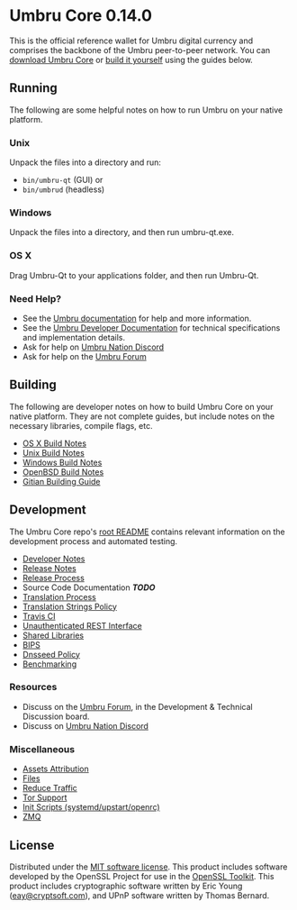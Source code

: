 Umbru Core 0.14.0
=====================

This is the official reference wallet for Umbru digital currency and comprises the backbone of the Umbru peer-to-peer network. You can [download Umbru Core](https://www.umbru.org/downloads/) or [build it yourself](#building) using the guides below.

Running
---------------------
The following are some helpful notes on how to run Umbru on your native platform.

### Unix

Unpack the files into a directory and run:

- `bin/umbru-qt` (GUI) or
- `bin/umbrud` (headless)

### Windows

Unpack the files into a directory, and then run umbru-qt.exe.

### OS X

Drag Umbru-Qt to your applications folder, and then run Umbru-Qt.

### Need Help?

* See the [Umbru documentation](https://docs.umbru.org)
for help and more information.
* See the [Umbru Developer Documentation](https://umbru-docs.github.io/) 
for technical specifications and implementation details.
* Ask for help on [Umbru Nation Discord](http://umbruchat.org)
* Ask for help on the [Umbru Forum](https://umbru.org/forum)

Building
---------------------
The following are developer notes on how to build Umbru Core on your native platform. They are not complete guides, but include notes on the necessary libraries, compile flags, etc.

- [OS X Build Notes](build-osx.md)
- [Unix Build Notes](build-unix.md)
- [Windows Build Notes](build-windows.md)
- [OpenBSD Build Notes](build-openbsd.md)
- [Gitian Building Guide](gitian-building.md)

Development
---------------------
The Umbru Core repo's [root README](/README.md) contains relevant information on the development process and automated testing.

- [Developer Notes](developer-notes.md)
- [Release Notes](release-notes.md)
- [Release Process](release-process.md)
- Source Code Documentation ***TODO***
- [Translation Process](translation_process.md)
- [Translation Strings Policy](translation_strings_policy.md)
- [Travis CI](travis-ci.md)
- [Unauthenticated REST Interface](REST-interface.md)
- [Shared Libraries](shared-libraries.md)
- [BIPS](bips.md)
- [Dnsseed Policy](dnsseed-policy.md)
- [Benchmarking](benchmarking.md)

### Resources
* Discuss on the [Umbru Forum](https://umbru.org/forum), in the Development & Technical Discussion board.
* Discuss on [Umbru Nation Discord](http://umbruchat.org)

### Miscellaneous
- [Assets Attribution](assets-attribution.md)
- [Files](files.md)
- [Reduce Traffic](reduce-traffic.md)
- [Tor Support](tor.md)
- [Init Scripts (systemd/upstart/openrc)](init.md)
- [ZMQ](zmq.md)

License
---------------------
Distributed under the [MIT software license](/COPYING).
This product includes software developed by the OpenSSL Project for use in the [OpenSSL Toolkit](https://www.openssl.org/). This product includes
cryptographic software written by Eric Young ([eay@cryptsoft.com](mailto:eay@cryptsoft.com)), and UPnP software written by Thomas Bernard.
